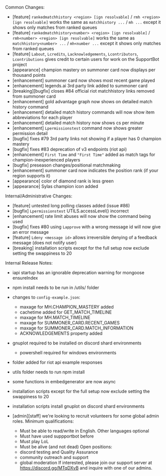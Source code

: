 Common Changes:
- [feature] `rankedmatchhistory <region> [ign resolvable]` / `rmh <region> [ign resolvable]` works the same as `matchhistory ...` / `mh ...` except it shows only matches from ranked queues
- [feature] `rankedmatchhistory<number> <region> [ign resolvable]` / `rmh<number> <region> [ign resolvable]` works the same as `matchhistory<number> ...` / `mh<number ...` except it shows only matches from ranked queues
- [feature] `Labout`, `Lcredits`, `Lacknowledgements`, `Lcontributors`, `Lcontributions` gives credit to certain users for work on the SupportBot project
- [appearance] champion mastery on summoner card now displays per thousand points
- [enhancement] summoner card now shows most recent game played
- [enhancement] legends.ai 3rd party link added to summoner card
- [breaking][bugfix] closes #84 official riot matchhistory links removed from summoner card
- [enhancement] gold advantage graph now shows on detailed match history command
- [enhancement] detailed match history commands will now show item abbreviations for each player
- [enhancement] detailed match history now shows cs per minute
- [enhancement] `Lpermissionstest` command now shows greater permission detail
- [bugfix] fixes #79 3rd party links not showing if a player has 0 champion mastery
- [bugfix] fixes #83 deprecation of v3 endpoints (riot api)
- [enhancement] `First Time` and `"First Time"` added as match tags for champion-inexperienced players
- [bugfix] preseason changes/positional matchmaking
- [enhancement] summoner card now indicates the position rank (if your region supports it)
- [appearance] color of diamond rank is less green
- [appearance] Sylas champion icon added


Internal/Administrative Changes:
- [feature] untested long polling classes added (issue #86)
- [bugfix] `Lpermissionstest` UTILS.accessLevel() incorrect
- [enhancement] rate limit abuses will now show the command being used
- [bugfix] fixes #80 using `Lapprove` with a wrong message id will now give an error message
- [feature] `Ldeny <message id>` allows irreversible denying of a feedback message (does not notify user)
- [breaking] installation scripts except for the full setup now exclude setting the swappiness to 20


Internal Release Notes:
- iapi startup has an ignorable deprecation warning for mongoose ensureIndex
- npm install needs to be run in /utils/ folder
- changes to `config-example.json`:
    - maxage for MH.CHAMPION_MASTERY added
    - cachetime added for GET_MATCH_TIMELINE
    - maxage for MH.MATCH_TIMELINE
    - maxage for SUMMONER_CARD.RECENT_GAMES
    - maxage for SUMMONER_CARD.MATCH_INFORMATION
    - ACKNOWLEDGEMENTS property added
- gnuplot required to be installed on discord shard environments
    - powershell required for windows environments
- folder added for riot api example responses
- utils folder needs to run npm install
- some functions in embedgenerator are now async
- installation scripts except for the full setup now exclude setting the swappiness to 20
- installation scripts install gnuplot on discord shard environments


- [admin][staff] we're looking to recruit volunteers for some global admin roles. Minimum qualifications:
    - Must be able to read/write in English. Other languages optional
    - Must have used suppportbot before
    - Must play LoL
    - Must be alive (and not dead)
Open positions:
    - discord testing and Quality Assurance
    - community outreach and support
    - global moderation
If interested, please join our support server at <https://discord.gg/MTqDXvB> and inquire with one of our admins.